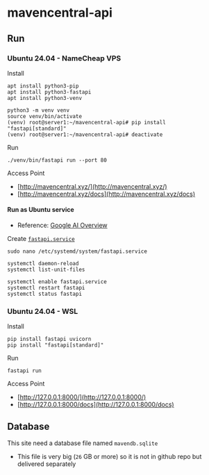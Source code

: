 # mavencentral-api

## Run
### Ubuntu 24.04 - NameCheap VPS


Install
```
apt install python3-pip
apt install python3-fastapi
apt install python3-venv

python3 -m venv venv
source venv/bin/activate
(venv) root@server1:~/mavencentral-api# pip install "fastapi[standard]"
(venv) root@server1:~/mavencentral-api# deactivate
```

Run
```
./venv/bin/fastapi run --port 80
```

Access Point
- [http://mavencentral.xyz/](http://mavencentral.xyz/)
- [http://mavencentral.xyz/docs](http://mavencentral.xyz/docs)



#### Run as Ubuntu service
- Reference: [Google AI Overview](https://www.google.com/search?q=ubuntu+make+fastapi+server+run+when+startup)


Create [`fastapi.service`](fastapi.service)

```
sudo nano /etc/systemd/system/fastapi.service

systemctl daemon-reload
systemctl list-unit-files

systemctl enable fastapi.service
systemctl restart fastapi
systemctl status fastapi
```


### Ubuntu 24.04 - WSL

Install
```
pip install fastapi uvicorn
pip install "fastapi[standard]"
```

Run
```
fastapi run
```
Access Point
- [http://127.0.0.1:8000/](http://127.0.0.1:8000/)
- [http://127.0.0.1:8000/docs](http://127.0.0.1:8000/docs)


## Database

This site need a database file named `mavendb.sqlite`
- This file is very big (`26` GB or more) so it is not in github repo but delivered separately
